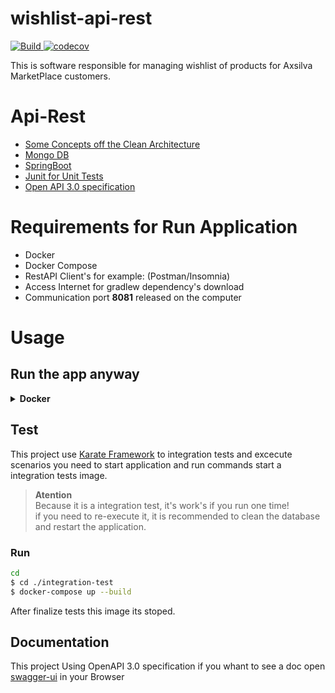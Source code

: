 # wishlist-api-rest

<p>
    <a href="https://github.com/axsilva1991/wishlist/actions">
        <img alt="Build" src="https://github.com/axsilva1991/wishlist/actions/workflows/build.yml/badge.svg" />
    </a>
    <a href="https://codecov.io/github/axsilva1991/wishlist" >
        <img src="https://codecov.io/github/axsilva1991/wishlist/graph/badge.svg?token=2wPBRvdK5P" alt="codecov"/>
    </a>
</p>

This is software responsible for managing wishlist of products for Axsilva MarketPlace customers.

# Api-Rest

* [Some Concepts off the Clean Architecture](https://www.amazon.com.br/Clean-Architecture-Craftsmans-Software-Structure/dp/0134494164)
* [Mongo DB](https://www.mongodb.com/docs/manual/tutorial/install-mongodb-community-with-docker/)
* [SpringBoot](https://docs.spring.io/spring-boot/docs/current/reference/htmlsingle/)
* [Junit for Unit Tests](https://junit.org/junit5/docs/current/user-guide/)
* [Open API 3.0 specification](https://swagger.io/specification/)

# Requirements for Run Application
* Docker
* Docker Compose
* RestAPI Client's for example: (Postman/Insomnia)
* Access Internet for gradlew dependency's download
* Communication port <b>8081</b> released on the computer

# Usage
## Run the app anyway

<details>
<summary><b>Docker</b></summary>

### Run
```bash
$ docker-compose up --build -d
```

### Shut down

```bash
$ docker-compose down
```

After run this commands access [swagger](http://localhost:8081/api-docs/swagger-ui/index.html) to validate application it's ok.

</details>

## Test

This project use [Karate Framework](https://github.com/karatelabs/karate) to integration tests and excecute scenarios you need to start application and run commands start a integration tests image.

>**Atention** <br>Because it is a integration test, it's work's if you run one time! <br>
>if you need to re-execute it, it is recommended to clean the database and restart the application.
> 
### Run
```bash
cd 
$ cd ./integration-test
$ docker-compose up --build

```
After finalize tests this image its stoped.

## Documentation

This project Using OpenAPI 3.0 specification if you whant to see a doc open [swagger-ui](http://localhost:8081/api-docs/swagger-ui/index.html) in your Browser
